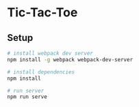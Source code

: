 # Tic-Tac-Toe


## Setup

```bash
# install webpack dev server
npm install -g webpack webpack-dev-server

# install dependencies
npm install

# run server
npm run serve
```
